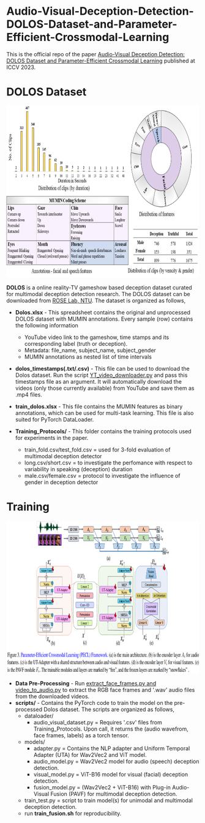 # Audio-Visual-Deception-Detection-DOLOS-Dataset-and-Parameter-Efficient-Crossmodal-Learning

This is the official repo of the paper [Audio-Visual Deception Detection: DOLOS Dataset and Parameter-Efficient
Crossmodal Learning](https://arxiv.org/abs/2303.12745) published at ICCV 2023.

# DOLOS Dataset

<img src="https://github.com/NMS05/Audio-Visual-Deception-Detection-DOLOS-Dataset-and-Parameter-Efficient-Crossmodal-Learning/blob/main/imgs/data_dist.png" width="800" height="450"> 

**DOLOS** is a online reality-TV gameshow based deception dataset curated for multimodal deception detection research. The DOLOS dataset can be downloaded from [ROSE Lab, NTU](https://rose1.ntu.edu.sg/). The dataset is organized as follows,

+ **Dolos.xlsx** - This spreadsheet contains the original and unprocessed DOLOS dataset with MUMIN annotations. Every sample (row) contains the following information
    - YouTube video link to the gameshow, time stamps and its corresponding label (truth or deception).
    - Metadata: file_name, subject_name, subject_gender
    - MUMIN annotations as nested list of time intervals

+ **dolos_timestamps(.txt/.csv)** - This file can be used to download the Dolos dataset. Run the script [YT_video_downloader.py](https://github.com/NMS05/AV-Data-Processing) and pass this timestamps file as an argument. It will automatically download the videos (only those currently available) from YouTube and save them as .mp4 files.

+ **train_dolos.xlsx** - This file contains the MUMIN features as binary annotations, which can be used for multi-task learning. This file is also suited for PyTorch DataLoader.

+ **Training_Protocols/** - This folder contains the training protocols used for experiments in the paper.
  - train_fold.csv/test_fold.csv = used for 3-fold evaluation of multimodal deception detector
  - long.csv/short.csv = to investigate the perfomance with respect to variability in speaking (deception) duration
  - male.csv/female.csv = protocol to investigate the influence of gender in deception detector

# Training

<img src="https://github.com/NMS05/Audio-Visual-Deception-Detection-DOLOS-Dataset-and-Parameter-Efficient-Crossmodal-Learning/blob/main/imgs/pecl.png" width="850" height="400"> 

+ **Data Pre-Processing** - Run [extract_face_frames.py and video_to_audio.py](https://github.com/NMS05/AV-Data-Processing) to extract the RGB face frames and '.wav' audio files from the downloaded videos.
+ **scripts/** - Contains the PyTorch code to train the model on the pre-processed Dolos dataset. The scripts are organized as follows,
    - dataloader/
        - audio_visual_dataset.py = Requires '.csv' files from Training_Protocols. Upon call, it returns the (audio wavefrom, face frames, labels) as a torch tensor.
    - models/
        - adapter.py = Contains the NLP adapter and Uniform Temporal Adapter (UTA) for Wav2Vec2 and ViT model.
        - audio_model.py = Wav2Vec2 model for audio (speech) deception detection.
        - visual_model.py = ViT-B16 model for visual (facial) deception detection.
        - fusion_model.py = (Wav2Vec2 + ViT-B16) with Plug-in Audio-Visual Fusion (PAVF) for multimodal deception detection.
    - train_test.py = script to train model(s) for unimodal and multimodal deception detection.
    - run **train_fusion.sh** for reproducibility. 
